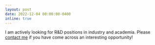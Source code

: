 ```yaml
---
layout: post
date: 2022-12-04 00:00:00-0400
inline: true
---
```


I am actively looking for R&D positions in industry and academia. Please [contact me](mailto:vak2@illinois.edu) if you have come across an interesting opportunity!